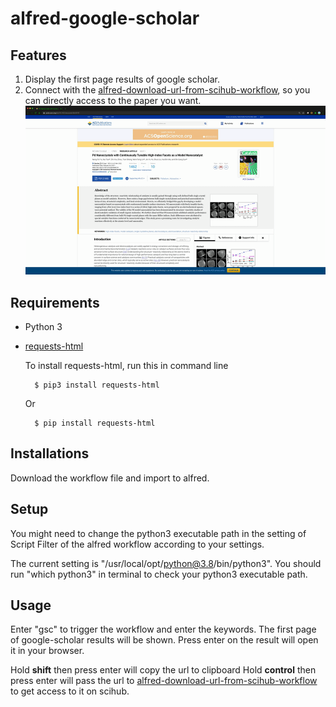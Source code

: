 # alfred-google-scholar

## Features

1. Display the first page results of google scholar.
2. Connect with the [alfred-download-url-from-scihub-workflow](https://github.com/TonyWu20/alfred-download-url-from-scihub-workflow), so you can directly access to the paper you want.
   ![gif](demo.gif)

## Requirements

- Python 3
- [requests-html](https://github.com/psf/requests-html.git)

  To install requests-html, run this in command line

        $ pip3 install requests-html

  Or

        $ pip install requests-html

## Installations

Download the workflow file and import to alfred.

## Setup

You might need to change the python3 executable path in the setting of Script
Filter of the alfred workflow according to your settings.

The current setting is "/usr/local/opt/python@3.8/bin/python3". You should run
"which python3" in terminal to check your python3 executable path.

## Usage

Enter "gsc" to trigger the workflow and enter the keywords. The first page of
google-scholar results will be shown. Press enter on the result will open it in
your browser.

Hold **shift** then press enter will copy the url to clipboard
Hold **control** then press enter will pass the url to
[alfred-download-url-from-scihub-workflow](https://github.com/TonyWu20/alfred-download-url-from-scihub-workflow)
to get access to it on scihub.
